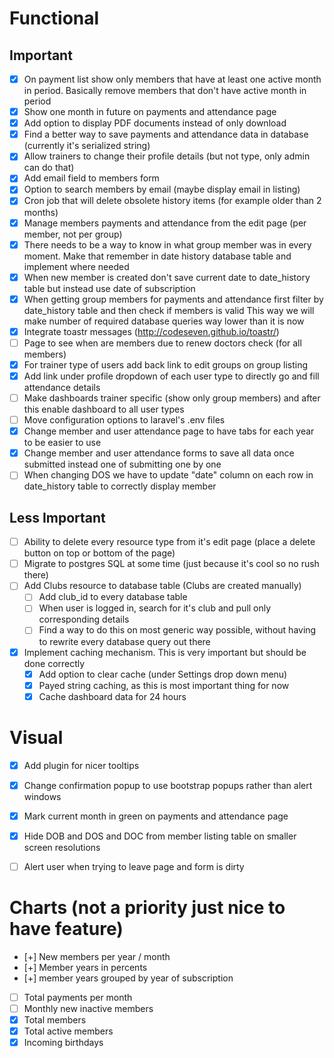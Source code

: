 # Functional

Important
------------------------------------
- [x] On payment list show only members that have at least one active month in period.
      Basically remove members that don't have active month in period
- [x] Show one month in future on payments and attendance page
- [x] Add option to display PDF documents instead of only download
- [x] Find a better way to save payments and attendance data in database (currently it's serialized string)
- [x] Allow trainers to change their profile details (but not type, only admin can do that)
- [x] Add email field to members form
- [x] Option to search members by email (maybe display email in listing)
- [x] Cron job that will delete obsolete history items (for example older than 2 months)
- [x] Manage members payments and attendance from the edit page (per member, not per group)
- [x] There needs to be a way to know in what group member was in every moment. 
      Make that remember in date history database table and implement where needed
- [x] When new member is created don't save current date to date_history table but instead use date of subscription
- [x] When getting group members for payments and attendance first filter by date_history table and then check if members is valid
      This way we will make number of required database queries way lower than it is now
- [x] Integrate toastr messages (http://codeseven.github.io/toastr/)
- [ ] Page to see when are members due to renew doctors check (for all members)
- [x] For trainer type of users add back link to edit groups on group listing
- [x] Add link under profile dropdown of each user type to directly go and fill attendance details
- [ ] Make dashboards trainer specific (show only group members) and after this enable dashboard to all user types
- [ ] Move configuration options to laravel's .env files
- [x] Change member and user attendance page to have tabs for each year to be easier to use
- [x] Change member and user attendance forms to save all data once submitted instead one of submitting one by one
- [ ] When changing DOS we have to update "date" column on each row in date_history table to correctly display member
      
Less Important
------------------------------------
- [ ] Ability to delete every resource type from it's edit page (place a delete button on top or bottom of the page)
- [ ] Migrate to postgres SQL at some time (just because it's cool so no rush there)
- [ ] Add Clubs resource to database table (Clubs are created manually)
    - [ ] Add club_id to every database table
    - [ ] When user is logged in, search for it's club and pull only corresponding details
    - [ ] Find a way to do this on most generic way possible, without having to rewrite every database query out there
- [x] Implement caching mechanism. This is very important but should be done correctly
    - [x] Add option to clear cache (under Settings drop down menu)
    - [x] Payed string caching, as this is most important thing for now
    - [x] Cache dashboard data for 24 hours
 
# Visual

- [x] Add plugin for nicer tooltips
- [x] Change confirmation popup to use bootstrap popups rather than alert windows
- [x] Mark current month in green on payments and attendance page
- [x] Hide DOB and DOS and DOC from member listing table on smaller screen resolutions
- [ ] Alert user when trying to leave page and form is dirty


# Charts (not a priority just nice to have feature)

- [+] New members per year / month
- [+] Member years in percents
- [+] member years grouped by year of subscription
- [ ] Total payments per month
- [ ] Monthly new inactive members
- [x] Total members
- [x] Total active members
- [x] Incoming birthdays
